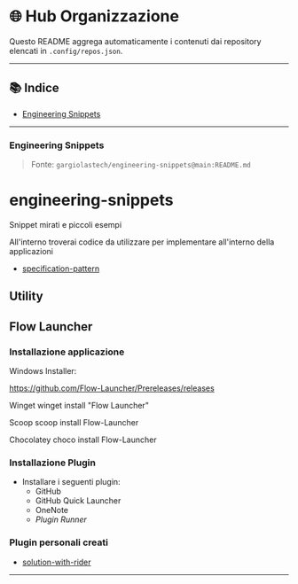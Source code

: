 <!-- ⚠️ AUTO-GENERATED FILE. DO NOT EDIT DIRECTLY. -->
# 🌐 Hub Organizzazione

Questo README aggrega automaticamente i contenuti dai repository elencati in `.config/repos.json`.

---

## 📚 Indice
- [Engineering Snippets](#engineering-snippets)

---

### Engineering Snippets

<!-- INCLUDE: gargiolastech/engineering-snippets@main:README.md -->
<!-- BEGIN INCLUDE: gargiolastech/engineering-snippets@main:README.md -->

> Fonte: `gargiolastech/engineering-snippets@main:README.md`

# engineering-snippets
Snippet mirati e piccoli esempi


All'interno troverai codice da utilizzare per implementare all'interno della applicazioni

- [specification-pattern](https://github.com/gargiolastech/engineering-snippets/tree/main/snippets/csharp/specification-pattern)

## Utility

## Flow Launcher

### Installazione applicazione

Windows Installer:

 https://github.com/Flow-Launcher/Prereleases/releases

Winget
winget install "Flow Launcher"

Scoop
scoop install Flow-Launcher

Chocolatey
choco install Flow-Launcher

### Installazione Plugin

 - Installare i seguenti plugin: 
   - GitHub
   - GitHub Quick Launcher
   - OneNote
   - *Plugin Runner*

### Plugin personali creati

- [solution-with-rider](https://github.com/gargiolastech/engineering-snippets/tree/main/snippets/utility/solution-with-rider)

<!-- END INCLUDE: gargiolastech/engineering-snippets@main:README.md -->

---
